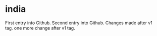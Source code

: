 # india
First entry into Github.
Second entry into Github.
Changes made after v1 tag.
one more change after v1 tag.
